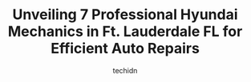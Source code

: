 ---
layout: ampstory
image: https://images.unsplash.com/photo-1607120717423-5cfbccc9e245?ixlib=rb-4.0.3&ixid=MnwxMjA3fDB8MHxwaG90by1wYWdlfHx8fGVufDB8fHx8&auto=format&fit=crop&w=640&h=853&q=80
author: techidn
featured: false
description: When it comes to finding reliable automotive experts in Ft. Lauderdale FL, USA, look no further than the 7 best Hyundai Mechanic in the area. With their exceptional skills and dedication to 
title: Unveiling 7 Professional Hyundai Mechanics in Ft. Lauderdale FL for Efficient Auto Repairs
cover:
   title: Unveiling 7 Professional Hyundai Mechanics in Ft. Lauderdale FL for Efficient Auto Repairs
   subtitle: Rickpate
   background: https://images.unsplash.com/photo-1607120717423-5cfbccc9e245?ixlib=rb-4.0.3&ixid=MnwxMjA3fDB8MHxwaG90by1wYWdlfHx8fGVufDB8fHx8&auto=format&fit=crop&w=640&h=853&q=80

pages: 
 - layout: thirds
   top: <h1>#1 BMW of Fort Lauderdale</h1>
   bottom: "<p>A real nice dealership with lots of available cars. Justin was very helpful and answered all of our questions regarding our test drive. The place is easy to find, has a c</p>"
   background: https://www.knot35.com/toplist/wp-content/uploads/2023/06/best-hyundai-mechanic-1-in-ft-lauderdale-fl-1685834459.jpeg
   backgroundblur: true
 - layout: thirds
   top: <h1>#2 Holman Honda of Fort Lauderdale</h1>
   bottom: "<p>12 E Sunrise Blvd, Fort Lauderdale, FL 33304, United States</p>"
   background: https://www.knot35.com/toplist/wp-content/uploads/2023/06/best-hyundai-mechanic-2-in-ft-lauderdale-fl-1685834459.jpeg
   cta:
      link: https://www.knot35.com/toplist/unveiling-7-professional-hyundai-mechanics-in-ft-lauderdale-fl-for-efficient-auto-repairs/
      text: Unveiling 7 Professional Hyundai Mechanics in Ft. Lauderdale FL for Efficient Auto Repairs
 - layout: thirds
   top: <h1>#3 North Fort Lauderdale Subaru</h1>
   bottom: "<p>6606 N Andrews Ave, Fort Lauderdale, FL 33309, United States</p>"
   background: https://www.knot35.com/toplist/wp-content/uploads/2023/06/best-hyundai-mechanic-3-in-ft-lauderdale-fl-1685834460.jpeg
   cta:
      link: https://www.knot35.com/toplist/unveiling-7-professional-hyundai-mechanics-in-ft-lauderdale-fl-for-efficient-auto-repairs/
      text: Unveiling 7 Professional Hyundai Mechanics in Ft. Lauderdale FL for Efficient Auto Repairs
 - layout: thirds
   top: <h1>#4 Lehman Hyundai Service Department</h1>
   bottom: "<p>21400 NW 2nd Ave Suite 100, Miami, FL 33169, United States</p>"
   background: https://images.unsplash.com/photo-1615749413727-825b59a857b5?ixlib=rb-4.0.3&ixid=MnwxMjA3fDB8MHxwaG90by1wYWdlfHx8fGVufDB8fHx8&auto=format&fit=crop&w=640&h=853&q=80
   cta:
      link: https://www.knot35.com/toplist/unveiling-7-professional-hyundai-mechanics-in-ft-lauderdale-fl-for-efficient-auto-repairs/
      text: Unveiling 7 Professional Hyundai Mechanics in Ft. Lauderdale FL for Efficient Auto Repairs
 - layout: thirds
   top: <h1>#5 Gunther Motor Company</h1>
   bottom: "<p>1800 S State Rd 7, Fort Lauderdale, FL 33317, United States</p>"
   background: https://images.unsplash.com/photo-1488554378835-f7acf46e6c98?ixlib=rb-4.0.3&ixid=MnwxMjA3fDB8MHxwaG90by1wYWdlfHx8fGVufDB8fHx8&auto=format&fit=crop&w=640&h=853&q=80
   cta:
      link: https://www.knot35.com/toplist/unveiling-7-professional-hyundai-mechanics-in-ft-lauderdale-fl-for-efficient-auto-repairs/
      text: Unveiling 7 Professional Hyundai Mechanics in Ft. Lauderdale FL for Efficient Auto Repairs
 - layout: thirds
   top: <h1>#6 Meineke Car Care Center</h1>
   bottom: "<p>901 N Andrews Ave, Fort Lauderdale, FL 33311, United States</p>"
   background: https://images.unsplash.com/photo-1608501821300-4f99e58bba77?ixlib=rb-4.0.3&ixid=MnwxMjA3fDB8MHxwaG90by1wYWdlfHx8fGVufDB8fHx8&auto=format&fit=crop&w=640&h=853&q=80
   cta:
      link: https://www.knot35.com/toplist/unveiling-7-professional-hyundai-mechanics-in-ft-lauderdale-fl-for-efficient-auto-repairs/
      text: Unveiling 7 Professional Hyundai Mechanics in Ft. Lauderdale FL for Efficient Auto Repairs
 - layout: thirds
   top: <h1>#7 Happy Car Sales Fort Lauderdale</h1>
   bottom: "<p>203 W State Rd 84, Fort Lauderdale, FL 33315, United States</p>"
   background: https://images.unsplash.com/photo-1608411404720-c8f0417bcdba?ixlib=rb-4.0.3&ixid=MnwxMjA3fDB8MHxwaG90by1wYWdlfHx8fGVufDB8fHx8&auto=format&fit=crop&w=640&h=853&q=80
   cta:
      link: https://www.knot35.com/toplist/unveiling-7-professional-hyundai-mechanics-in-ft-lauderdale-fl-for-efficient-auto-repairs/
      text: Unveiling 7 Professional Hyundai Mechanics in Ft. Lauderdale FL for Efficient Auto Repairs
 - layout: thirds
   middle: Continue reading...
   background: https://images.unsplash.com/photo-1549241520-425e3dfc01cb?ixlib=rb-4.0.3&ixid=MnwxMjA3fDB8MHxwaG90by1wYWdlfHx8fGVufDB8fHx8&auto=format&fit=crop&w=640&h=853&q=80
   cta:
      link: https://www.knot35.com/toplist/unveiling-7-professional-hyundai-mechanics-in-ft-lauderdale-fl-for-efficient-auto-repairs/
      text: Unveiling 7 Professional Hyundai Mechanics in Ft. Lauderdale FL for Efficient Auto Repairs
      
---